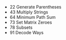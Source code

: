 - 22 Generate Parentheses
- 43 Multiply Strings
- 64 Minimum Path Sum
- 73 Set Matrix Zeroes
- 78 Subsets
- 91 Decode Ways